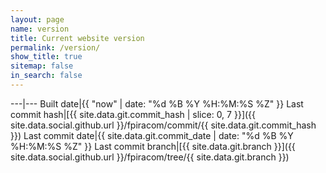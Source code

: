 ```yaml
---
layout: page
name: version
title: Current website version
permalink: /version/
show_title: true
sitemap: false
in_search: false
---
```


---|---
Built date|{{ "now" | date: "%d %B %Y %H:%M:%S %Z" }}
Last commit hash|[{{ site.data.git.commit_hash | slice: 0, 7 }}]({{ site.data.social.github.url }}/fpiracom/commit/{{ site.data.git.commit_hash }})
Last commit date|{{ site.data.git.commit_date | date: "%d %B %Y %H:%M:%S %Z" }}
Last commit branch|[{{ site.data.git.branch }}]({{ site.data.social.github.url }}/fpiracom/tree/{{ site.data.git.branch }})
